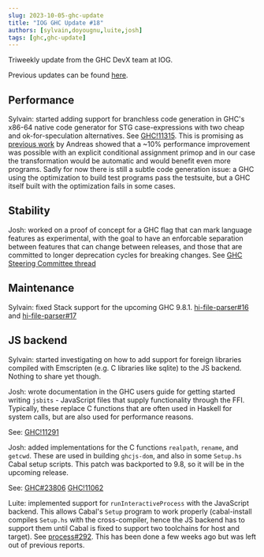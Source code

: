 ```yaml
---
slug: 2023-10-05-ghc-update
title: "IOG GHC Update #18"
authors: [sylvain,doyougnu,luite,josh]
tags: [ghc,ghc-update]
---
```


Triweekly update from the GHC DevX team at IOG.

<!-- truncate -->

Previous updates can be found [here](https://engineering.iog.io/tags/ghc-update).

## Performance

Sylvain: started adding support for branchless code generation in GHC's x86-64 native code generator
for STG case-expressions with two cheap and ok-for-speculation alternatives. See [GHC!11315](https://gitlab.haskell.org/ghc/ghc/-/merge_requests/11315).
This is promising as [previous work](https://gitlab.haskell.org/ghc/ghc/-/merge_requests/9654#note_471280) by Andreas showed that a ~10% performance
improvement was possible with an explicit conditional assignment primop and in our case the transformation would be automatic and would benefit even more programs.
Sadly for now there is still a subtle code generation issue: a GHC using the optimization to build test programs pass the testsuite, but a GHC itself built
with the optimization fails in some cases.

## Stability

Josh: worked on a proof of concept for a GHC flag that can mark language features as experimental, with the goal to have an enforcable separation between
features that can change between releases, and those that are committed to longer deprecation cycles for breaking changes.
See [GHC Steering Committee thread](https://mail.haskell.org/pipermail/ghc-steering-committee/2023-October/003489.html)

## Maintenance

Sylvain: fixed Stack support for the upcoming GHC 9.8.1.
[hi-file-parser#16](https://github.com/commercialhaskell/hi-file-parser/issues/16)
and
[hi-file-parser#17](https://github.com/commercialhaskell/hi-file-parser/pull/17)

## JS backend

Sylvain: started investigating on how to add support for foreign libraries compiled with Emscripten (e.g. C libraries like sqlite) to the JS backend. Nothing to share yet though.

Josh: wrote documentation in the GHC users guide for getting started writing `jsbits` - JavaScript files that supply functionality through the FFI. Typically, these replace
C functions that are often used in Haskell for system calls, but are also used for performance reasons.

See: [GHC!11291](https://gitlab.haskell.org/ghc/ghc/-/merge_requests/11291)

Josh: added implementations for the C functions `realpath`, `rename`, and `getcwd`. These are used in building `ghcjs-dom`, and also in some `Setup.hs` Cabal setup scripts. This
patch was backported to 9.8, so it will be in the upcoming release.

See: 
[GHC#23806](https://gitlab.haskell.org/ghc/ghc/-/issues/23806)
[GHC!11062](https://gitlab.haskell.org/ghc/ghc/-/merge_requests/11062)

Luite: implemented support for `runInteractiveProcess` with the JavaScript backend. This allows Cabal's `Setup` program to work properly (cabal-install compiles `Setup.hs` with the cross-compiler, hence the JS backend has to support them until Cabal is fixed to support two toolchains for host and target). See [process#292](https://github.com/haskell/process/pull/292). This has been done a few weeks ago but was left out of previous reports.
